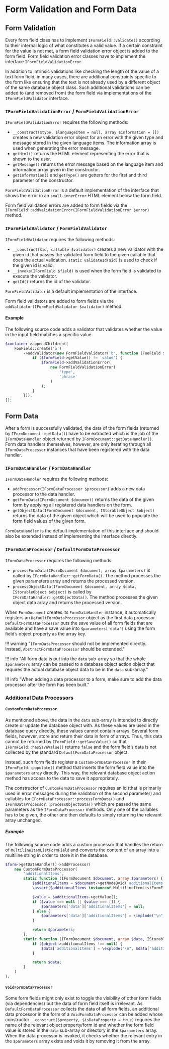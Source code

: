 # Form Validation and Form Data

## Form Validation

Every form field class has to implement `IFormField::validate()` according to their internal logic of what constitutes a valid value.
If a certain constraint for the value is not met, a form field validation error object is added to the form field.
Form field validation error classes have to implement the interface `IFormFieldValidationError`.

In addition to intrinsic validations like checking the length of the value of a text form field, in many cases, there are additional constraints specific to the form like ensuring that the text is not already used by a different object of the same database object class.
Such additional validations can be added to (and removed from) the form field via implementations of the `IFormFieldValidator` interface.


### `IFormFieldValidationError` / `FormFieldValidationError`

`IFormFieldValidationError` requires the following methods:

- `__construct($type, $languageItem = null, array $information = [])` creates a new validation error object for an error with the given type and message stored in the given language items.
  The information array is used when generating the error message.
- `getHtml()` returns the HTML element representing the error that is shown to the user.
- `getMessage()` returns the error message based on the language item and information array given in the constructor.
- `getInformation()` and `getType()` are getters for the first and third parameter of the constructor.

`FormFieldValidationError` is a default implementation of the interface that shows the error in an `small.innerError` HTML element below the form field.

Form field validation errors are added to form fields via the `IFormField::addValidationError(IFormFieldValidationError $error)` method.


### `IFormFieldValidator` / `FormFieldValidator`

`IFormFieldValidator` requires the following methods:

- `__construct($id, callable $validator)` creates a new validator with the given id that passes the validated form field to the given callable that does the actual validation.
  `static validateId($id)` is used to check if the given id is valid.
- `__invoke(IFormField $field)` is used when the form field is validated to execute the validator.
- `getId()` returns the id of the validator.

`FormFieldValidator` is a default implementation of the interface.

Form field validators are added to form fields via the `addValidator(IFormFieldValidator $validator)` method.

#### Example

The following source code adds a validator that validates whether the value in the input field matches a specific value.

```php
$container->appendChildren([
	FooField::create('a')
		->addValidator(new FormFieldValidator('b', function (FooField $formField) {
			if ($formField->getValue() != 'value') {
				$formField->addValidationError(
					new FormFieldValidationError(
						'type',
						'phrase'
					)
				);
			}
		})),
]);
```


## Form Data

After a form is successfully validated, the data of the form fields (returned by `IFormDocument::getData()`) have to be extracted which is the job of the `IFormDataHandler` object returned by `IFormDocument::getDataHandler()`.
Form data handlers themselves, however, are only iterating through all `IFormDataProcessor` instances that have been registered with the data handler.


### `IFormDataHandler` / `FormDataHandler`

`IFormDataHandler` requires the following methods:

- `addProcessor(IFormDataProcessor $processor)` adds a new data processor to the data handler.
- `getFormData(IFormDocument $document)` returns the data of the given form by applying all registered data handlers on the form.
- `getObjectData(IFormDocument $document, IStorableObject $object)` returns the data of the given object which will be used to populate the form field values of the given form.

`FormDataHandler` is the default implementation of this interface and should also be extended instead of implementing the interface directly.


### `IFormDataProcessor` / `DefaultFormDataProcessor`

`IFormDataProcessor` requires the following methods:

- `processFormData(IFormDocument $document, array $parameters)` is called by `IFormDataHandler::getFormData()`.
  The method processes the given parameters array and returns the processed version.
- `processObjectData(IFormDocument $document, array $data, IStorableObject $object)` is called by `IFormDataHandler::getObjectData()`.
  The method processes the given object data array and returns the processed version.

When `FormDocument` creates its `FormDataHandler` instance, it automatically registers an `DefaultFormDataProcessor` object as the first data processor.
`DefaultFormDataProcessor` puts the save value of all form fields that are available and have a save value into `$parameters['data']` using the form field’s object property as the array key.

!!! warning "`IFormDataProcessor` should not be implemented directly. Instead, `AbstractFormDataProcessor` should be extended."

!!! info "All form data is put into the `data` sub-array so that the whole `$parameters` array can be passed to a database object action object that requires the actual database object data to be in the `data` sub-array."

!!! info "When adding a data processor to a form, make sure to add the data processor after the form has been built."
 


### Additional Data Processors

#### `CustomFormDataProcessor`

As mentioned above, the data in the `data` sub-array is intended to directly create or update the database object with.
As these values are used in the database query directly, these values cannot contain arrays.
Several form fields, however, store and return their data in form of arrays.
Thus, this data cannot be returned by `IFormField::getSaveValue()` so that `IFormField::hasSaveValue()` returns `false` and the form field’s data is not collected by the standard `DefaultFormDataProcessor` object.

Instead, such form fields register a `CustomFormDataProcessor` in their `IFormField::populate()` method that inserts the form field value into the `$parameters` array directly.
This way, the relevant database object action method has access to the data to save it appropriately.

The constructor of `CustomFormDataProcessor` requires an id (that is primarily used in error messages during the validation of the second parameter) and callables for `IFormDataProcessor::processFormData()` and `IFormDataProcessor::processObjectData()` which are passed the same parameters as the `IFormDataProcessor` methods.
Only one of the callables has to be given, the other one then defaults to simply returning the relevant array unchanged.

##### Example

The following source code adds a custom processor that handles the return of `MultilineItemListFormField` and converts the content of an array into a multiline string in order to store it in the database.

```php
$form->getDataHandler()->addProcessor(
    new CustomFormDataProcessor(
        'additionalItems',
        static function (IFormDocument $document, array $parameters) {
            $additionalItems = $document->getNodeById('additionalItems');
            \assert($additionalItems instanceof MultilineItemListFormField);

            $value = $additionalItems->getValue();
            if ($value === null || $value === []) {
                $parameters['data']['additionalItems'] = null;
            } else {
                $parameters['data']['additionalItems'] = \implode("\n", $value);
            }

            return $parameters;
        },
        static function (IFormDocument $document, array $data, IStorableObject $object) {
            if ($object->additionalItems !== null) {
                $data['additionalItems'] = \explode("\n", $data['additionalItems']);
            }

            return $data;
        }
    )
);
```


#### `VoidFormDataProcessor`

Some form fields might only exist to toggle the visibility of other form fields (via dependencies) but the data of form field itself is irrelevant.
As `DefaultFormDataProcessor` collects the data of all form fields, an additional data processor in the form of a `VoidFormDataProcessor` can be added whose constructor `__construct($property, $isDataProperty = true)` requires the name of the relevant object property/form id and whether the form field value is stored in the `data` sub-array or directory in the `$parameters` array.
When the data processor is invoked, it checks whether the relevant entry in the `$parameters` array exists and voids it by removing it from the array.
